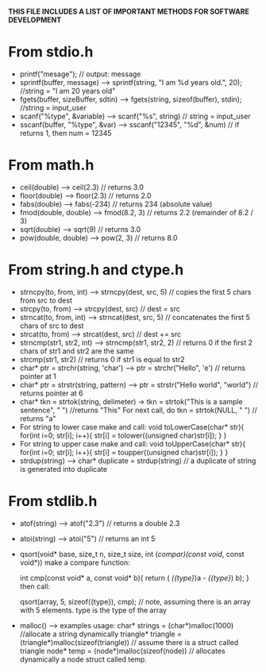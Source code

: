 **THIS FILE INCLUDES A LIST OF IMPORTANT METHODS FOR SOFTWARE DEVELOPMENT**

# From stdio.h
* printf("mesage"); // output: message
* sprintf(buffer, message) --> sprintf(string, "I am %d years old.", 20); //string = "I am 20 years old"
* fgets(buffer, sizeBuffer, sdtin) --> fgets(string, sizeof(buffer), stdin); //string = input_user
* scanf("%type", &variable) --> scanf("%s", string) // string = input_user
* sscanf(buffer, "%type", &var) --> sscanf("12345", "%d", &num) // if returns 1, then num = 12345

# From math.h
* ceil(double) --> ceil(2.3) // returns 3.0
* floor(double) --> floor(2.3) // returns 2.0
* fabs(double) --> fabs(-234) // returns 234 (absolute value)
* fmod(double, double) --> fmod(8.2, 3) // returns 2.2 (remainder of 8.2 / 3)
* sqrt(double) --> sqrt(9) // returns 3.0
* pow(double, double) --> pow(2, 3) // returns 8.0

# From string.h and ctype.h
* strncpy(to, from, int) --> strncpy(dest, src, 5) // copies the first 5 chars from src to dest
* strcpy(to, from) --> strcpy(dest, src) // dest = src
* strncat(to, from, int) --> strncat(dest, src, 5) // concatenates the first 5 chars of src to dest
* strcat(to, from) --> strcat(dest, src) // dest += src
* strncmp(str1, str2, int) --> strncmp(str1, str2, 2) // returns 0 if the first 2 chars of str1 and str2 are the same
* strcmp(str1, str2) // returns 0 if str1 is equal to str2
* char* ptr = strchr(string, 'char') --> ptr = strchr("Hello", 'e') // returns pointer at 1
* char* ptr = strstr(string, pattern) --> ptr = strstr("Hello world", "world") // returns pointer at 6
* char* tkn = strtok(string, delimeter) -> tkn = strtok("This is a sample sentence", " ") //returns "This"
For next call, do tkn = strtok(NULL, " ") // returns "a"
* For string to lower case make and call:
    void toLowerCase(char* str){
        for(int i=0; str[i]; i++){
            str[i] = tolower((unsigned char)str[i]);
        }
    }
* For string to upper case make and call:
    void toUpperCase(char* str){
        for(int i=0; str[i]; i++){
            str[i] = toupper((unsigned char)str[i]);
        }
    }
* strdup(string) --> char* duplicate = strdup(string) // a duplicate of string is generated into duplicate

# From stdlib.h
* atof(string) --> atof("2.3") // returns a double 2.3
* atoi(string) --> atoi("5") // returns an int 5
* qsort(void* base, size_t n, size_t size, int (*compar)(const void*, const void*))
  make a compare function:

  int cmp(const void* a, const void* b){
    return ( *({type}*)a - *({type}*) b);
  }
  then call:

  qsort(array, 5, sizeof({type}), cmp);
  // note, assuming there is an array with 5 elements. type is the type of the array
* malloc() --> examples usage:
    char* strings = (char*)malloc(1000) //allocate a string dynamically
    triangle* triangle = (triangle*)malloc(sizeof(triangle)) // assume there is a struct called triangle
    node* temp = (node*)malloc(sizeof(node)) // allocates dynamically a node struct called temp.
